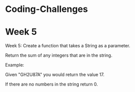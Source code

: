 # Coding-Challenges


# Week 5
Week 5: 
Create a function that takes a String as a parameter.

Return the sum of any integers that are in the string.

Example:

Given "GH2U87A" you would return the value 17.

If there are no numbers in the string return 0.

